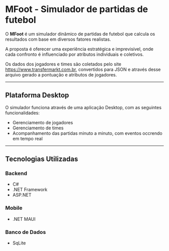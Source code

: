 # MFoot - Simulador de partidas de futebol

O **MFoot** é um simulador dinâmico de partidas de futebol que calcula os resultados com base em diversos fatores realistas.

A proposta é oferecer uma experiência estratégica e imprevisível, onde cada confronto é influenciado por atributos individuais e coletivos.

Os dados dos jogadores e times são coletados pelo site https://www.transfermarkt.com.br, convertidos para JSON e através desse arquivo gerado a pontuação e atributos de jogadores.


---

## Plataforma Desktop

O simulador funciona através de uma aplicação Desktop, com as seguintes funcionalidades:

- Gerenciamento de jogadores
- Gerenciamento de times
- Acompanhamento das partidas minuto a minuto, com eventos occrendo em tempo real

---

## Tecnologias Utilizadas

### Backend
- C#
- .NET Framework
- ASP.NET

### Mobile
- .NET MAUI

### Banco de Dados
- SqLite
